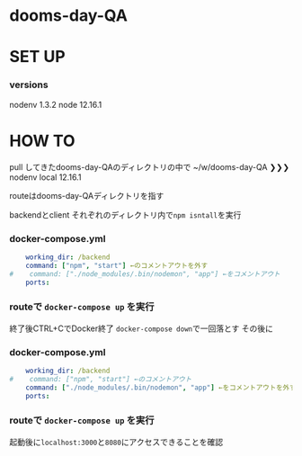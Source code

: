 # dooms-day-QA

# SET UP

### versions
nodenv 1.3.2
node 12.16.1

# HOW TO 
pull してきたdooms-day-QAのディレクトリの中で
~/w/dooms-day-QA ❯❯❯ nodenv local 12.16.1

routeはdooms-day-QAディレクトリを指す

backendとclient それぞれのディレクトリ内で`npm isntall`を実行

### docker-compose.yml
```yml
    working_dir: /backend
    command: ["npm", "start"] ←のコメントアウトを外す
#    command: ["./node_modules/.bin/nodemon", "app"] ←をコメントアウト
    ports:
```

### routeで `docker-compose up` を実行
終了後CTRL+CでDocker終了
`docker-compose down`で一回落とす
その後に

### docker-compose.yml
```yml
    working_dir: /backend
#    command: ["npm", "start"] ←のコメントアウト
    command: ["./node_modules/.bin/nodemon", "app"] ←をコメントアウトを外す
    ports:
```

### routeで `docker-compose up` を実行

起動後に`localhost:3000`と`8080`にアクセスできることを確認

